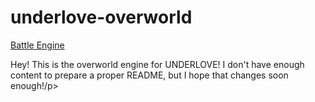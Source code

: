 # underlove-overworld
[Battle Engine](https://github.com/bradensMG/underlove)
<p>Hey! This is the overworld engine for UNDERLOVE! I don't have enough content to prepare a proper README, but I hope that changes soon enough!/p>
